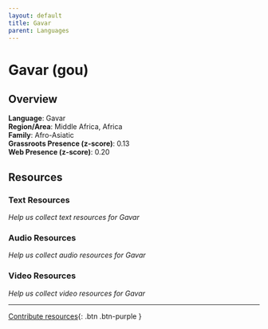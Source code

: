 ```yaml
---
layout: default
title: Gavar
parent: Languages
---
```


# Gavar (gou)

## Overview

**Language**: Gavar  
**Region/Area**: Middle Africa, Africa  
**Family**: Afro-Asiatic  
**Grassroots Presence (z-score)**: 0.13  
**Web Presence (z-score)**: 0.20  

## Resources

### Text Resources
*Help us collect text resources for Gavar*

### Audio Resources
*Help us collect audio resources for Gavar*

### Video Resources
*Help us collect video resources for Gavar*

---

[Contribute resources](https://forms.office.com/e/1SfLJx3u1r){: .btn .btn-purple }
